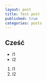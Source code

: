 ```yaml
---
layout: post
title: Test post
published: true
categories: posts 
--- 
```


## Cześć

- l1
- l2

1. l1
2. l2

